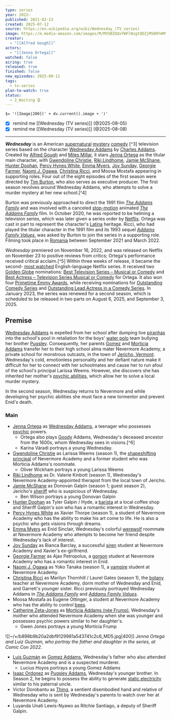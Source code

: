 ```yaml
---
type: series
year: 2022–
published: 2021-02-13
created: 2025-07-12
source: https://en.wikipedia.org/wiki/Wednesday_(TV_series)
image: https://m.media-amazon.com/images/M/MV5BZGQxYWFlNzgtODZjMS00YmM5LWEzZWMtOGVmODMzYjIyODZiXkEyXkFqcGc@._V1_FMjpg_UX1000_.jpg
creator:
  - "[[Alfred Gough]]"
actors:
  - "[[Jenna Ortega]]"
watched: false
airing: true
released: true
finished: false
new_episodes: 2025-09-11
tags:
  - tv-series
plan-to-watch: true
status:
  - 2_Waiting ⌚
---
```

`$= '![Image|200](' + dv.current().image + ')'`

- [x] remind me [[Wednesday (TV series)]] (@2025-08-05)
- [x] remind me [[Wednesday (TV series)]] (@2025-08-08)
___

***Wednesday*** is an American [supernatural](https://en.wikipedia.org/wiki/Supernatural_fiction "Supernatural fiction") [mystery](https://en.wikipedia.org/wiki/Mystery_fiction "Mystery fiction") [comedy](https://en.wikipedia.org/wiki/Comedy_film "Comedy film") [^3] television series based on the character [Wednesday Addams](https://en.wikipedia.org/wiki/Wednesday_Addams "Wednesday Addams") by [Charles Addams](https://en.wikipedia.org/wiki/Charles_Addams "Charles Addams"). Created by [Alfred Gough](https://en.wikipedia.org/wiki/Alfred_Gough "Alfred Gough") and [Miles Millar](https://en.wikipedia.org/wiki/Miles_Millar "Miles Millar"), it stars [Jenna Ortega](https://en.wikipedia.org/wiki/Jenna_Ortega "Jenna Ortega") as the titular main character, with [Gwendoline Christie](https://en.wikipedia.org/wiki/Gwendoline_Christie "Gwendoline Christie"), [Riki Lindhome](https://en.wikipedia.org/wiki/Riki_Lindhome "Riki Lindhome"), [Jamie McShane](https://en.wikipedia.org/wiki/Jamie_McShane "Jamie McShane"), [Hunter Doohan](https://en.wikipedia.org/wiki/Hunter_Doohan "Hunter Doohan"), [Percy Hynes White](https://en.wikipedia.org/wiki/Percy_Hynes_White "Percy Hynes White"), [Emma Myers](https://en.wikipedia.org/wiki/Emma_Myers "Emma Myers"), [Joy Sunday](https://en.wikipedia.org/wiki/Joy_Sunday "Joy Sunday"), [Georgie Farmer](https://en.wikipedia.org/wiki/Georgie_Farmer "Georgie Farmer"), [Naomi J. Ogawa](https://en.wikipedia.org/wiki/Naomi_J._Ogawa "Naomi J. Ogawa"), [Christina Ricci](https://en.wikipedia.org/wiki/Christina_Ricci "Christina Ricci"), and Moosa Mostafa appearing in supporting roles. Four out of the eight episodes of the first season were directed by [Tim Burton](https://en.wikipedia.org/wiki/Tim_Burton "Tim Burton"), who also serves as executive producer. The first season revolves around Wednesday Addams, who attempts to solve a murder mystery at her new school.[^4]

Burton was previously approached to direct the 1991 film *[The Addams Family](https://en.wikipedia.org/wiki/The_Addams_Family_\(1991_film\) "The Addams Family (1991 film)")* and was involved with a canceled [stop-motion](https://en.wikipedia.org/wiki/Stop-motion "Stop-motion") animated *[The Addams Family](https://en.wikipedia.org/wiki/The_Addams_Family "The Addams Family")* film. In October 2020, he was reported to be helming a television series, which was later given a series order by [Netflix](https://en.wikipedia.org/wiki/Netflix "Netflix"). Ortega was cast in part to represent the character's [Latina](https://en.wikipedia.org/wiki/Latino_\(demonym\) "Latino (demonym)") heritage. Ricci, who had played the titular character in the 1991 film and its 1993 sequel *[Addams Family Values](https://en.wikipedia.org/wiki/Addams_Family_Values "Addams Family Values")*, was asked by Burton to join the series in a supporting role. Filming took place in [Romania](https://en.wikipedia.org/wiki/Romania "Romania") between September 2021 and March 2022.

*Wednesday* premiered on November 16, 2022, and was released on Netflix on November 23 to positive reviews from critics; Ortega's performance received critical acclaim.[^5] Within three weeks of release, it became the second- [most watched](https://en.wikipedia.org/wiki/List_of_most-watched_Netflix_original_programming "List of most-watched Netflix original programming") English-language Netflix series. It received two [Golden Globe](https://en.wikipedia.org/wiki/Golden_Globe "Golden Globe") nominations: [Best Television Series – Musical or Comedy](https://en.wikipedia.org/wiki/Golden_Globe_Award_for_Best_Television_Series_%E2%80%93_Musical_or_Comedy "Golden Globe Award for Best Television Series – Musical or Comedy") and [Best Actress – Television Series Musical or Comedy](https://en.wikipedia.org/wiki/Golden_Globe_Award_for_Best_Actress_%E2%80%93_Television_Series_Musical_or_Comedy "Golden Globe Award for Best Actress – Television Series Musical or Comedy") for Ortega. It also won four [Primetime Emmy Awards](https://en.wikipedia.org/wiki/Primetime_Emmy_Awards "Primetime Emmy Awards"), while receiving nominations for [Outstanding Comedy Series](https://en.wikipedia.org/wiki/Primetime_Emmy_Award_for_Outstanding_Comedy_Series "Primetime Emmy Award for Outstanding Comedy Series") and [Outstanding Lead Actress in a Comedy Series](https://en.wikipedia.org/wiki/Primetime_Emmy_Award_for_Outstanding_Lead_Actress_in_a_Comedy_Series "Primetime Emmy Award for Outstanding Lead Actress in a Comedy Series"). In January 2023, the series was renewed for a second season, which is scheduled to be released in two parts on August 6, 2025, and September 3, 2025.

## Premise

[Wednesday Addams](https://en.wikipedia.org/wiki/Wednesday_Addams "Wednesday Addams") is expelled from her school after dumping live [piranhas](https://en.wikipedia.org/wiki/Piranhas "Piranhas") into the school's pool in retaliation for the boys' [water polo](https://en.wikipedia.org/wiki/Water_polo "Water polo") team bullying her brother [Pugsley](https://en.wikipedia.org/wiki/Pugsley_Addams "Pugsley Addams"). Consequently, her parents [Gomez](https://en.wikipedia.org/wiki/Gomez_Addams "Gomez Addams") and [Morticia Addams](https://en.wikipedia.org/wiki/Morticia_Addams "Morticia Addams") transfer her to their high school alma mater Nevermore Academy, a private school for monstrous outcasts, in the town of [Jericho, Vermont](https://en.wikipedia.org/wiki/Jericho,_Vermont "Jericho, Vermont"). Wednesday's cold, emotionless personality and her defiant nature make it difficult for her to connect with her schoolmates and cause her to run afoul of the school's principal Larissa Weems. However, she discovers she has inherited her mother's [psychic abilities](https://en.wikipedia.org/wiki/Psychic_abilities "Psychic abilities"), which allow her to solve a local murder mystery.

In the second season, Wednesday returns to Nevermore and while developing her psychic abilities she must face a new tormentor and prevent Enid's death.

### Main

- [Jenna Ortega](https://en.wikipedia.org/wiki/Jenna_Ortega "Jenna Ortega") as [Wednesday Addams](https://en.wikipedia.org/wiki/Wednesday_Addams "Wednesday Addams"), a teenager who possesses [psychic](https://en.wikipedia.org/wiki/Psychic "Psychic") powers.
	- Ortega also plays [Goody](https://en.wikipedia.org/wiki/Goodwife "Goodwife") Addams, Wednesday's deceased ancestor from the 1600s, whom Wednesday sees in visions.[^6]
	- Karina Váradi portrays a young Wednesday.
- [Gwendoline Christie](https://en.wikipedia.org/wiki/Gwendoline_Christie "Gwendoline Christie") as Larissa Weems (season 1), the [shapeshifting](https://en.wikipedia.org/wiki/Shapeshifting "Shapeshifting") [principal](https://en.wikipedia.org/wiki/Head_teacher "Head teacher") of Nevermore Academy and a former student who was Morticia Addams's roommate.
	- Oliver Wickham portrays a young Larissa Weems
- [Riki Lindhome](https://en.wikipedia.org/wiki/Riki_Lindhome "Riki Lindhome") as Dr. Valerie Kinbott (season 1), Wednesday's Nevermore Academy-appointed therapist from the local town of Jericho.
- [Jamie McShane](https://en.wikipedia.org/wiki/Jamie_McShane "Jamie McShane") as Donovan Galpin (season 1; guest season 2), Jericho's [sheriff](https://en.wikipedia.org/wiki/Sheriff "Sheriff") who is suspicious of Wednesday.
	- Ben Wilson portrays a young Donovan Galpin
- [Hunter Doohan](https://en.wikipedia.org/wiki/Hunter_Doohan "Hunter Doohan") as Tyler Galpin / Hyde, a [barista](https://en.wikipedia.org/wiki/Barista "Barista") at a local coffee shop and Sheriff Galpin's son who has a romantic interest in Wednesday.
- [Percy Hynes White](https://en.wikipedia.org/wiki/Percy_Hynes_White "Percy Hynes White") as Xavier Thorpe (season 1), a student of Nevermore Academy who has the ability to make his art come to life. He is also a psychic who gets visions through dreams.
- [Emma Myers](https://en.wikipedia.org/wiki/Emma_Myers "Emma Myers") as Enid Sinclair, Wednesday's colorful [werewolf](https://en.wikipedia.org/wiki/Werewolf "Werewolf") roommate at Nevermore Academy who attempts to become her friend despite Wednesday's lack of interest.
- [Joy Sunday](https://en.wikipedia.org/wiki/Joy_Sunday "Joy Sunday") as Bianca Barclay, a successful [siren](https://en.wikipedia.org/wiki/Siren_\(mythology\) "Siren (mythology)") student at Nevermore Academy and Xavier's ex-girlfriend.
- [Georgie Farmer](https://en.wikipedia.org/wiki/Georgie_Farmer "Georgie Farmer") as Ajax Petropolus, a [gorgon](https://en.wikipedia.org/wiki/Gorgon "Gorgon") student at Nevermore Academy who has a romantic interest in Enid.
- [Naomi J. Ogawa](https://en.wikipedia.org/wiki/Naomi_J._Ogawa "Naomi J. Ogawa") as Yoko Tanaka (season 1), a [vampire](https://en.wikipedia.org/wiki/Vampire "Vampire") student at Nevermore Academy.
- [Christina Ricci](https://en.wikipedia.org/wiki/Christina_Ricci "Christina Ricci") as Marilyn Thornhill / Laurel Gates (season 1), the [botany](https://en.wikipedia.org/wiki/Botany "Botany") teacher at Nevermore Academy, dorm mother of Wednesday and Enid, and Garrett's younger sister. Ricci previously portrayed Wednesday Addams in *[The Addams Family](https://en.wikipedia.org/wiki/The_Addams_Family_\(1991_film\) "The Addams Family (1991 film)")* and *[Addams Family Values](https://en.wikipedia.org/wiki/Addams_Family_Values "Addams Family Values")*.
- Moosa Mostafa as Eugene Ottinger, a student at Nevermore Academy who has the ability to control [bees](https://en.wikipedia.org/wiki/Bee "Bee").
- [Catherine Zeta-Jones](https://en.wikipedia.org/wiki/Catherine_Zeta-Jones "Catherine Zeta-Jones") as [Morticia Addams (née Frump)](https://en.wikipedia.org/wiki/Morticia_Addams "Morticia Addams"), Wednesday's mother who attended Nevermore Academy when she was younger and possesses psychic powers similar to her daughter's.
	- Gwen Jones portrays a young Morticia Frump

![[~/×/b898b9b20a2dbf9129981a543741c2c6_MD5.jpg|400]]
*Jenna Ortega and Luiz Guzman, who portray the father and daughter in the series, at Comic Con 2022.*

- [Luis Guzmán](https://en.wikipedia.org/wiki/Luis_Guzm%C3%A1n "Luis Guzmán") as [Gomez Addams](https://en.wikipedia.org/wiki/Gomez_Addams "Gomez Addams"), Wednesday's father who also attended Nevermore Academy and is a suspected murderer.
	- Lucius Hoyos portrays a young Gomez Addams
- [Isaac Ordonez](https://en.wikipedia.org/wiki/Isaac_Ordonez "Isaac Ordonez") as [Pugsley Addams](https://en.wikipedia.org/wiki/Pugsley_Addams "Pugsley Addams"), Wednesday's younger brother. In Season 2, he begins to possess the ability to generate [static electricity](https://en.wikipedia.org/wiki/Static_electricity "Static electricity") similar to his paternal uncle.
- Victor Dorobantu as [Thing](https://en.wikipedia.org/wiki/Thing_\(The_Addams_Family\) "Thing (The Addams Family)"), a sentient disembodied hand and relative of Wednesday who is sent by Wednesday's parents to watch over her at Nevermore Academy.
- Luyanda Unati Lewis-Nyawo as Ritchie Santiago, a deputy of Sheriff Galpin.
